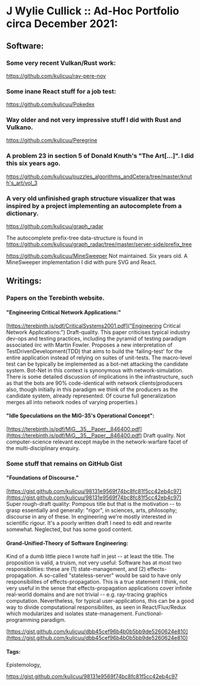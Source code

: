 



# J Wylie Cullick :: Ad-Hoc Portfolio circa December 2021:






## Software:

### Some very recent Vulkan/Rust work:

https://github.com/kulicuu/ray-pere-nov

### Some inane React stuff for a job test:
https://github.com/kulicuu/Pokedex

### Way older and not very impressive stuff I did with Rust and Vulkano.

https://github.com/kulicuu/Peregrine

### A problem 23 in section 5 of Donald Knuth's "The Art[...]".  I did this six years ago.

https://github.com/kulicuu/puzzles_algorithms_andCetera/tree/master/knuth's_art/vol_3

### A very old unfinished graph structure visualizer that was inspired by a project implementing an autocomplete from a dictionary.

https://github.com/kulicuu/graph_radar

The autocomplete prefix-tree data-structure is found in https://github.com/kulicuu/graph_radar/tree/master/server-side/prefix_tree

https://github.com/kulicuu/MineSweeper
Not maintained. Six years old. A MineSweeper implementation I did with pure SVG and React.



## Writings:

### Papers on the Terebinth website.


#### "Engineering Critical Network Applications:"

[https://terebinth.is/pdf/CriticalSystems2001.pdf]("Engineering Critical Network Applications:")
Draft-quality.
This paper criticises typical industry dev-ops and testing practices, including the pyramid of testing paradigm associated iirc with Martin Fowler.  Proposes a new interpretation of TestDrivenDevelopment(TDD) that aims to build the 'failing-test' for the entire application instead of relying on suites of unit-tests.  The macro-level test can be typically be implemented as a bot-net attacking the candidate system.  Bot-Net in this context is synonymous with network-simulation.  There is some detailed discussion of implications in the infrastructure, such as that the bots are 90% code-identical with network clients(producers also, though initially in this paradigm we think of the producers as the candidate system, already represented.  Of course full generalization merges all into network nodes of varying properties.)


#### "Idle Speculations on the MiG-35's Operational Concept":
[https://terebinth.is/pdf/MiG__35__Paper__846400.pdf](https://terebinth.is/pdf/MiG__35__Paper__846400.pdf)
Draft quality.
Not computer-science relevant except maybe in the network-warfare facet of the multi-disciplinary enquiry.


### Some stuff that remains on GitHub Gist
#### "Foundations of Discourse."
[https://gist.github.com/kulicuu/98131e9569f74bc8fc81f5cc42eb4c97](https://gist.github.com/kulicuu/98131e9569f74bc8fc81f5cc42eb4c97)
Super rough-draft quality:
Pompous title but that is the motivation -- to grasp essentially and generally: "rigor", in sciences, arts, philosophy; discourse in any of these.  In engineering we're mostly interested in scientific rigour.  It's a poorly written draft I need to edit and rewrite somewhat. Neglected, but has some good content.


#### Grand-Unified-Theory of Software Engineering:
Kind of a dumb little piece I wrote half in jest -- at least the title.  The proposition is valid, a truism, not very useful:  Software has at most two responsibilities: these are (1) state-management, and (2) effects-propagation.  A so-called "stateless-server" would be said to have only responsibilites of effects-propagation.  This is a true statement I think, not very useful in the sense that effects-propagation applications cover infinite real-world domains and are not trivial -- e.g. ray-tracing graphics computation.  Nevertheless, for typical user-applications, this can be a good way to divide computational responsibilites, as seen in React/Flux/Redux which modularizes and isolates state-management.  Functional-programming paradigm.

[https://gist.github.com/kulicuu/dbb45cef96b4b0b5bb9de5260624e810](https://gist.github.com/kulicuu/dbb45cef96b4b0b5bb9de5260624e810)


#### Tags:

Epistemology,

https://gist.github.com/kulicuu/98131e9569f74bc8fc81f5cc42eb4c97
